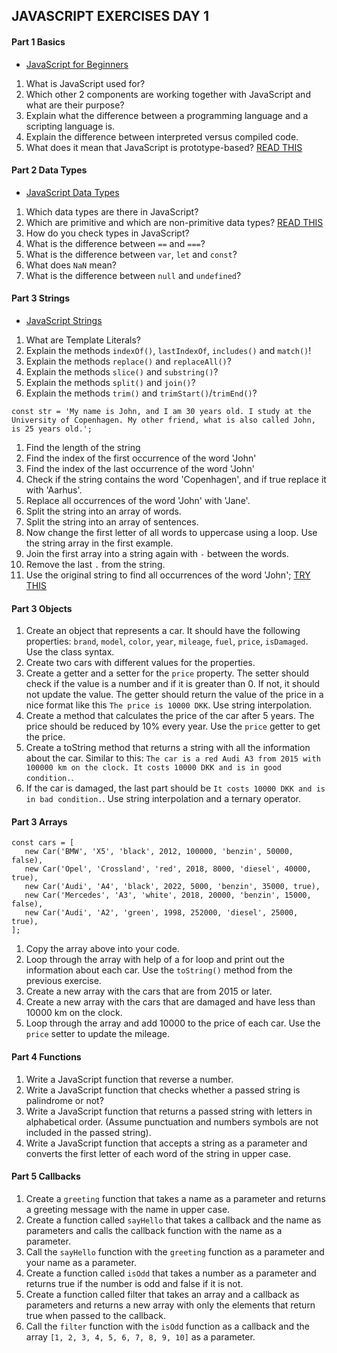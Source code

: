## JAVASCRIPT EXERCISES DAY 1

#### Part 1 Basics

- [JavaScript for Beginners](https://developer.mozilla.org/en-US/docs/Learn/JavaScript/First_steps/What_is_JavaScript)

1. What is JavaScript used for?
2. Which other 2 components are working together with JavaScript and what are their purpose?
3. Explain what the difference between a programming language and a scripting language is.
4. Explain the difference between interpreted versus compiled code.
5. What does it mean that JavaScript is prototype-based? [READ THIS](https://www.freecodecamp.org/news/javascript-prototype-explained-with-examples/)

#### Part 2 Data Types

- [JavaScript Data Types](https://developer.mozilla.org/en-US/docs/Web/JavaScript/Data_structures)

1. Which data types are there in JavaScript?
2. Which are primitive and which are non-primitive data types? [READ THIS](https://techstacker.com/primitive-values-vs-non-primitive-values-javascript/)
3. How do you check types in JavaScript?
4. What is the difference between `==` and `===`?
5. What is the difference between `var`, `let` and `const`? 
6. What does `NaN` mean? 
7. What is the difference between `null` and `undefined`?

#### Part 3 Strings

- [JavaScript Strings](https://developer.mozilla.org/en-US/docs/Web/JavaScript/Reference/Global_Objects/String)

1. What are Template Literals?
2. Explain the methods `indexOf()`, `lastIndexOf`, `includes()` and `match()`!
3. Explain the methods `replace()` and `replaceAll()`?
4. Explain the methods `slice()` and `substring()`?
5. Explain the methods `split()` and `join()`?
6. Explain the methods `trim()` and `trimStart()`/`trimEnd()`?

```JS
const str = 'My name is John, and I am 30 years old. I study at the University of Copenhagen. My other friend, what is also called John, is 25 years old.';
```

1. Find the length of the string
2. Find the index of the first occurrence of the word 'John'
3. Find the index of the last occurrence of the word 'John'
4. Check if the string contains the word 'Copenhagen', and if true replace it with 'Aarhus'.
5. Replace all occurrences of the word 'John' with 'Jane'. 
6. Split the string into an array of words. 
7. Split the string into an array of sentences. 
8. Now change the first letter of all words to uppercase using a loop. Use the string array in the first example.
9. Join the first array into a string again with `-` between the words. 
10. Remove the last `.` from the string.
11. Use the original string to find all occurrences of the word 'John'; [TRY THIS](https://rubular.com/)

#### Part 3 Objects

1. Create an object that represents a car. It should have the following
   properties: `brand`, `model`, `color`, `year`, `mileage`, `fuel`, `price`, `isDamaged`. Use the class syntax.
2. Create two cars with different values for the properties. 
3. Create a getter and a setter for the `price` property. The setter should
   check if the value is a number and if it is greater than 0. If not, it should
   not update the value. The getter should return the value of the price in a nice format like this `The price is 10000 DKK`. Use string interpolation.
4. Create a method that calculates the price of the car after 5 years. The
   price should be reduced by 10% every year. Use the `price` getter to get the price.
5. Create a toString method that returns a string with all the information
   about the car. Similar to this: `The car is a red Audi A3 from 2015 with 100000 km on the clock. It costs 10000 DKK and is in good condition.`. 
6. If the car is damaged, the last part should be `It costs 10000 DKK and is in bad condition.`. Use string interpolation and a ternary operator.


#### Part 3 Arrays

```JS
const cars = [
   new Car('BMW', 'X5', 'black', 2012, 100000, 'benzin', 50000, false),
   new Car('Opel', 'Crossland', 'red', 2018, 8000, 'diesel', 40000, true),
   new Car('Audi', 'A4', 'black', 2022, 5000, 'benzin', 35000, true),
   new Car('Mercedes', 'A3', 'white', 2018, 20000, 'benzin', 15000, false),
   new Car('Audi', 'A2', 'green', 1998, 252000, 'diesel', 25000, true),
];
```
1. Copy the array above into your code.
2. Loop through the array with help of a for loop and print out the
   information about each car. Use the `toString()` method from the previous exercise.
3. Create a new array with the cars that are from 2015 or later.
4. Create a new array with the cars that are damaged and have less than 10000 km on the clock.
5. Loop through the array and add 10000 to the price of each car. Use the `price` setter to update the mileage.

#### Part 4 Functions

1. Write a JavaScript function that reverse a number.
2. Write a JavaScript function that checks whether a passed string is palindrome or not?
3. Write a JavaScript function that returns a passed string with letters in alphabetical order. (Assume punctuation and numbers symbols are not included in the passed string).
4. Write a JavaScript function that accepts a string as a parameter and converts the first letter of each word of the
   string in upper case.

#### Part 5 Callbacks

1. Create a `greeting` function that takes a name as a parameter and returns a greeting message with the name in upper case.
2. Create a function called `sayHello` that takes a callback and the name as parameters and calls the callback function with the name as a parameter.
3. Call the `sayHello` function with the `greeting` function as a parameter and your name as a parameter.
4. Create a function called `isOdd` that takes a number as a parameter and returns true if the number is odd and false if it is not.
5. Create a function called filter that takes an array and a callback as parameters and returns a new array with only the elements that return true when passed to the callback.
6. Call the `filter` function with the `isOdd` function as a callback and the array `[1, 2, 3, 4, 5, 6, 7, 8, 9, 10]` as a parameter.


